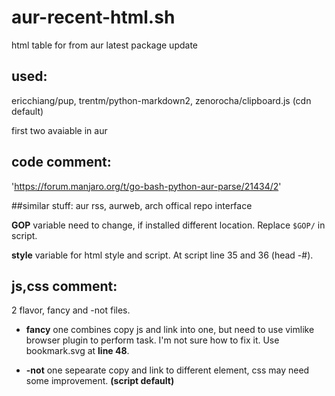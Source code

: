 # aur-recent-html.sh
html table for from aur latest package update
## used:
 ericchiang/pup, trentm/python-markdown2, zenorocha/clipboard.js (cdn default)
 
 first two avaiable in aur
## code comment:
 'https://forum.manjaro.org/t/go-bash-python-aur-parse/21434/2'

##similar stuff:  aur rss, aurweb, arch offical repo interface

__GOP__ variable need to change, if installed different location. Replace `$GOP/` in script.

__style__ variable for html style and script. At script line 35 and 36 (head -#).
## js,css comment:
2 flavor, fancy and -not files.
- __fancy__ one combines copy js and link into one, but need to use vimlike browser plugin to perform task. I'm not sure how to fix it. Use bookmark.svg at __line 48__.
  
- __-not__ one sepearate copy and link to different element, css may need some improvement. __(script default)__


